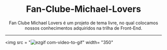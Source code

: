 <h1 align = "center" >
Fan-Clube-Michael-Lovers </h1>

<div align = "center" >
 Fan Clube Michael Lovers é um projeto de tema livre, no qual 
 colocamos nossos conhecimentos adquiridos na trilha de Front-End. </div>
 
 ---
 
 <img src = "![ezgif com-video-to-gif](https://user-images.githubusercontent.com/100320094/222431755-1eedad56-3729-4d21-b720-2c4b5b91a655.gif)" width= "350" 
